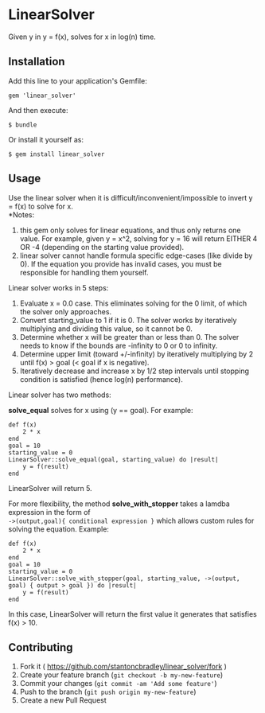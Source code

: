 # LinearSolver

Given y in y = f(x), solves for x in log(n) time.

## Installation

Add this line to your application's Gemfile:

    gem 'linear_solver'

And then execute:

    $ bundle

Or install it yourself as:

    $ gem install linear_solver

## Usage

Use the linear solver when it is difficult/inconvenient/impossible to invert y = f(x) to solve for x.<br />
*Notes:<br />
1. this gem only solves for linear equations, and thus only returns one value.  For example, given y = x^2, solving for y = 16 will return EITHER 4 OR -4 (depending on the starting value provided).<br />
2. linear solver cannot handle formula specific edge-cases (like divide by 0).  If the equation you provide has invalid cases, you must be responsible for handling them yourself.<br />

Linear solver works in 5 steps:<br />
1. Evaluate x = 0.0 case.  This eliminates solving for the 0 limit, of which the solver only approaches.<br />
2. Convert starting_value to 1 if it is 0.  The solver works by iteratively multiplying and dividing this value, so it cannot be 0.<br />
3. Determine whether x will be greater than or less than 0. The solver needs to know if the bounds are -infinity to 0 or 0 to infinity.<br />
4. Determine upper limit (toward +/-infinity) by iteratively multiplying by 2 until f(x) > goal (< goal if x is negative).<br />
5. Iteratively decrease and increase x by 1/2 step intervals until stopping condition is satisfied (hence log(n) performance).<br />

Linear solver has two methods:

<b>solve_equal</b> solves for x using (y == goal).  For example:

```
def f(x)
    2 * x
end
goal = 10
starting_value = 0
LinearSolver::solve_equal(goal, starting_value) do |result|
    y = f(result)
end
```
LinearSolver will return 5.

For more flexibility, the method <b>solve_with_stopper</b> takes a lamdba expression in the form of<br />
```->(output,goal){ conditional expression }```
which allows custom rules for solving the equation.  Example:

```
def f(x)
    2 * x
end
goal = 10
starting_value = 0
LinearSolver::solve_with_stopper(goal, starting_value, ->(output, goal) { output > goal }) do |result|
    y = f(result)
end
```
In this case, LinearSolver will return the first value it generates that satisfies f(x) > 10.

## Contributing

1. Fork it ( https://github.com/stantoncbradley/linear_solver/fork )
2. Create your feature branch (`git checkout -b my-new-feature`)
3. Commit your changes (`git commit -am 'Add some feature'`)
4. Push to the branch (`git push origin my-new-feature`)
5. Create a new Pull Request
